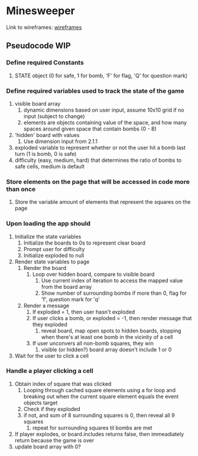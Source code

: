 # Minesweeper

Link to wireframes: [wireframes](Wireframes.PNG)

## Pseudocode WIP

### Define required Constants

1. STATE object (0 for safe, 1 for bomb, 'F' for flag, 'Q' for question mark)

### Define required variables used to track the state of the game

1. visible board array
    1. dynamic dimensions based on user input, assume 10x10 grid if no input (subject to change)
    2. elements are objects containing value of the space, and how many spaces around given space that contain bombs (0 - 8)
2. 'hidden' board with values
    1. Use dimension input from 2.1.1
3. exploded variable to represent whether or not the user hit a bomb last turn (1 is bomb, 0 is safe)
4. difficulty (easy, medium, hard) that determines the ratio of bombs to safe cells, medium is default

### Store elements on the page that will be accessed in code more than once

1. Store the variable amount of elements that represent the squares on the page

### Upon loading the app should

1. Initialize the state variables
    1. Initialize the boards to 0s to represent clear board
    2. Prompt user for difficulty
    3. Initialize exploded to null
2. Render state variables to page
    1. Render the board
        1. Loop over hidden board, compare to visible board
            1. Use current index of iteration to access the mapped value from the board array
            2. Show number of surrounding bombs if more than 0, flag for 'f', question mark for 'q'
    2. Render a message
        1. If exploded = 1, then user hasn't exploded
        2. If user clicks a bomb, or exploded = -1, then render message that they exploded
            1. reveal board, map open spots to hidden boards, stopping when there's at least one bomb in the vicinity of a cell
        3. If user unconvers all non-bomb squares, they win
            1. visible (or hidden?) board array doesn't include 1 or 0
3. Wait for the user to click a cell

### Handle a player clicking a cell

1. Obtain index of square that was clicked
    1. Looping through cached square elements using a for loop and breaking out when the current square element equals the event objects target
    2. Check if they exploded
    3. if not, and sum of 8 surrounding squares is 0, then reveal all 9 squares
        1. repeat for surrounding squares til bombs are met
2. If player explodes, or board.includes returns false, then immeadiately return because the game is over
3. update board array with 0?